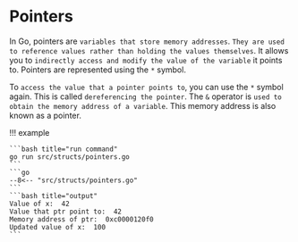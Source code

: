 # Pointers

In Go, pointers are `variables that store memory addresses`. `They are used to reference values rather than holding the values themselves`. It allows you to `indirectly access and modify the value of the variable` it points to. Pointers are represented using the `*` symbol.

To `access the value that a pointer points to`, you can use the `*` symbol again. This is called `dereferencing the pointer`. The `&` operator is `used to obtain the memory address of a variable`. This memory address is also known as a pointer.

!!! example

    ```bash title="run command"
    go run src/structs/pointers.go
    ```
    ```go
    --8<-- "src/structs/pointers.go"
    ```
    ```bash title="output"
    Value of x:  42
    Value that ptr point to:  42
    Memory address of ptr:  0xc0000120f0
    Updated value of x:  100
    ```
